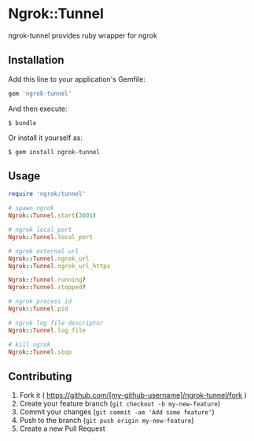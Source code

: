 # Ngrok::Tunnel

ngrok-tunnel provides ruby wrapper for ngrok

## Installation

Add this line to your application's Gemfile:

```ruby
gem 'ngrok-tunnel'
```

And then execute:

    $ bundle

Or install it yourself as:

    $ gem install ngrok-tunnel

## Usage

```ruby
require 'ngrok/tunnel'

# spawn ngrok
Ngrok::Tunnel.start(3001)

# ngrok local_port
Ngrok::Tunnel.local_port

# ngrok external url
Ngrok::Tunnel.ngrok_url
Ngrok::Tunnel.ngrok_url_https

Ngrok::Tunnel.running?
Ngrok::Tunnel.stopped?

# ngrok process id
Ngrok::Tunnel.pid

# ngrok log file descriptor
Ngrok::Tunnel.log_file

# kill ngrok
Ngrok::Tunnel.stop

```

## Contributing

1. Fork it ( https://github.com/[my-github-username]/ngrok-tunnel/fork )
2. Create your feature branch (`git checkout -b my-new-feature`)
3. Commit your changes (`git commit -am 'Add some feature'`)
4. Push to the branch (`git push origin my-new-feature`)
5. Create a new Pull Request
